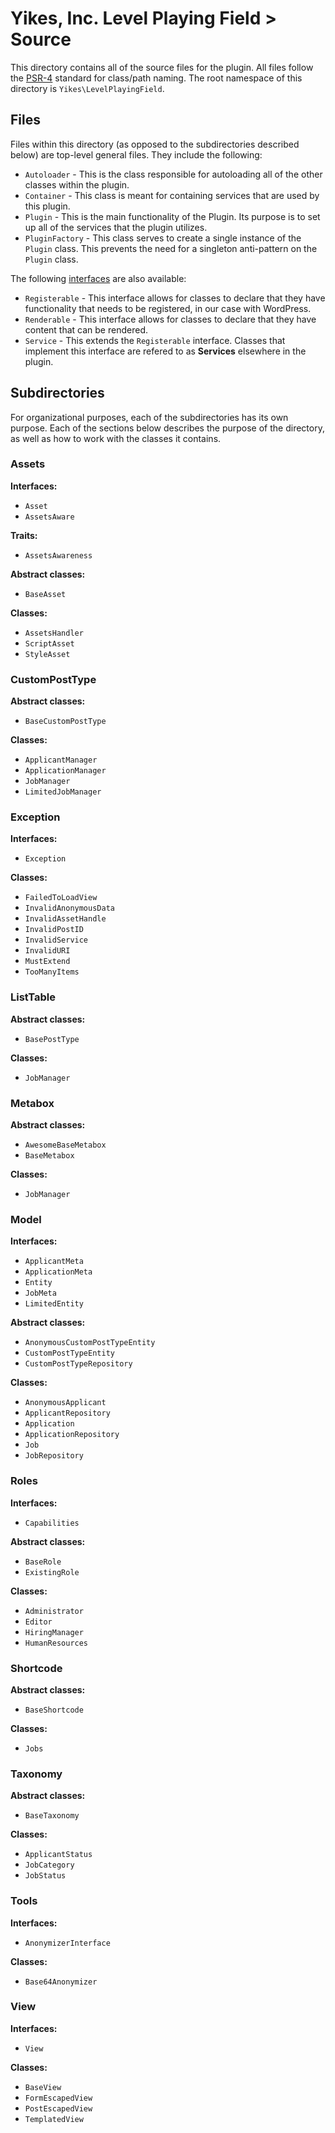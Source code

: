 # Yikes, Inc. Level Playing Field > Source

This directory contains all of the source files for the plugin. All files follow the [PSR-4](http://www.php-fig.org/psr/psr-4/) standard for class/path naming. The root namespace of this directory is `Yikes\LevelPlayingField`.

## Files

Files within this directory (as opposed to the subdirectories described below) are top-level general files. They include the following:

* `Autoloader` - This is the class responsible for autoloading all of the other classes within the plugin.
* `Container` - This class is meant for containing services that are used by this plugin.
* `Plugin` - This is the main functionality of the Plugin. Its purpose is to set up all of the services that the plugin utilizes.
* `PluginFactory` - This class serves to create a single instance of the `Plugin` class. This prevents the need for a singleton anti-pattern on the `Plugin` class.

The following [interfaces](http://php.net/manual/en/language.oop5.interfaces.php) are also available:

* `Registerable` - This interface allows for classes to declare that they have functionality that needs to be registered, in our case with WordPress.
* `Renderable` - This interface allows for classes to declare that they have content that can be rendered.
* `Service` - This extends the `Registerable` interface. Classes that implement this interface are refered to as **Services** elsewhere in the plugin.

## Subdirectories

For organizational purposes, each of the subdirectories has its own purpose. Each of the sections below describes the purpose of the directory, as well as how to work with the classes it contains.

### Assets

**Interfaces:**

* `Asset`
* `AssetsAware`

**Traits:**

* `AssetsAwareness`

**Abstract classes:**

* `BaseAsset`

**Classes:**

* `AssetsHandler`
* `ScriptAsset`
* `StyleAsset`

### CustomPostType

**Abstract classes:**

* `BaseCustomPostType`

**Classes:**

* `ApplicantManager`
* `ApplicationManager`
* `JobManager`
* `LimitedJobManager`

### Exception

**Interfaces:**

* `Exception`

**Classes:**

* `FailedToLoadView`
* `InvalidAnonymousData`
* `InvalidAssetHandle`
* `InvalidPostID`
* `InvalidService`
* `InvalidURI`
* `MustExtend`
* `TooManyItems`

### ListTable

**Abstract classes:**

* `BasePostType`

**Classes:**

* `JobManager`

### Metabox

**Abstract classes:**

* `AwesomeBaseMetabox`
* `BaseMetabox`

**Classes:**

* `JobManager`

### Model

**Interfaces:**

* `ApplicantMeta`
* `ApplicationMeta`
* `Entity`
* `JobMeta`
* `LimitedEntity`

**Abstract classes:**

* `AnonymousCustomPostTypeEntity`
* `CustomPostTypeEntity`
* `CustomPostTypeRepository`

**Classes:**

* `AnonymousApplicant`
* `ApplicantRepository`
* `Application`
* `ApplicationRepository`
* `Job`
* `JobRepository`

### Roles

**Interfaces:**

* `Capabilities`

**Abstract classes:**

* `BaseRole`
* `ExistingRole`

**Classes:**

* `Administrator`
* `Editor`
* `HiringManager`
* `HumanResources`

### Shortcode

**Abstract classes:**

* `BaseShortcode`

**Classes:**

* `Jobs`

### Taxonomy

**Abstract classes:**

* `BaseTaxonomy`

**Classes:**

* `ApplicantStatus`
* `JobCategory`
* `JobStatus`

### Tools

**Interfaces:**

* `AnonymizerInterface`

**Classes:**

* `Base64Anonymizer`

### View

**Interfaces:**

* `View`

**Classes:**

* `BaseView`
* `FormEscapedView`
* `PostEscapedView`
* `TemplatedView`

